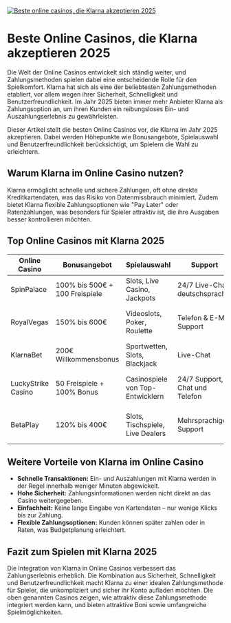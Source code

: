 [![Beste online casinos, die Klarna akzeptieren 2025](https://123-caf.pages.dev/gitsignup.png)](https://vrmoo.ru/Bt82HjjY)

<h1>Beste Online Casinos, die Klarna akzeptieren 2025</h1>  <p>Die Welt der Online Casinos entwickelt sich ständig weiter, und Zahlungsmethoden spielen dabei eine entscheidende Rolle für den Spielkomfort. Klarna hat sich als eine der beliebtesten Zahlungsmethoden etabliert, vor allem wegen ihrer Sicherheit, Schnelligkeit und Benutzerfreundlichkeit. Im Jahr 2025 bieten immer mehr Anbieter Klarna als Zahlungsoption an, um ihren Kunden ein reibungsloses Ein- und Auszahlungserlebnis zu gewährleisten.</p>  <p>Dieser Artikel stellt die besten Online Casinos vor, die Klarna im Jahr 2025 akzeptieren. Dabei werden Höhepunkte wie Bonusangebote, Spielauswahl und Benutzerfreundlichkeit berücksichtigt, um Spielern die Wahl zu erleichtern.</p>  <h2>Warum Klarna im Online Casino nutzen?</h2>  <p>Klarna ermöglicht schnelle und sichere Zahlungen, oft ohne direkte Kreditkartendaten, was das Risiko von Datenmissbrauch minimiert. Zudem bietet Klarna flexible Zahlungsoptionen wie "Pay Later" oder Ratenzahlungen, was besonders für Spieler attraktiv ist, die ihre Ausgaben besser kontrollieren möchten.</p>  <h2>Top Online Casinos mit Klarna 2025</h2>  <table>   <thead>     <tr>       <th>Online Casino</th>       <th>Bonusangebot</th>       <th>Spielauswahl</th>       <th>Support</th>       <th>Besonderheiten</th>     </tr>   </thead>   <tbody>     <tr>       <td>SpinPalace</td>       <td>100% bis 500€ + 100 Freispiele</td>       <td>Slots, Live Casino, Jackpots</td>       <td>24/7 Live-Chat, deutschsprachig</td>       <td>Mobile App, schnelle Klarna-Zahlungen</td>     </tr>     <tr>       <td>RoyalVegas</td>       <td>150% bis 600€</td>       <td>Videoslots, Poker, Roulette</td>       <td>Telefon & E-Mail Support</td>       <td>Hohe Auszahlungsraten, Klarna als VIP-Zahlungsmethode</td>     </tr>     <tr>       <td>KlarnaBet</td>       <td>200€ Willkommensbonus</td>       <td>Sportwetten, Slots, Blackjack</td>       <td>Live-Chat</td>       <td>Exklusive Klarna-Boni, schnelle Auszahlungen</td>     </tr>     <tr>       <td>LuckyStrike Casino</td>       <td>50 Freispiele + 100% Bonus</td>       <td>Casinospiele von Top-Entwicklern</td>       <td>24/7 Support, Chat und Telefon</td>       <td>Einfache Klarna Integration, modernes Interface</td>     </tr>     <tr>       <td>BetaPlay</td>       <td>120% bis 400€</td>       <td>Slots, Tischspiele, Live Dealers</td>       <td>Mehrsprachiger Support</td>       <td>Sichere Klarna Zahlungen, schnelle Bonusgutschrift</td>     </tr>   </tbody> </table>  <h2>Weitere Vorteile von Klarna im Online Casino</h2>  <ul>   <li><strong>Schnelle Transaktionen:</strong> Ein- und Auszahlungen mit Klarna werden in der Regel innerhalb weniger Minuten abgewickelt.</li>   <li><strong>Hohe Sicherheit:</strong> Zahlungsinformationen werden nicht direkt an das Casino weitergegeben.</li>   <li><strong>Einfachheit:</strong> Keine lange Eingabe von Kartendaten – nur wenige Klicks bis zur Zahlung.</li>   <li><strong>Flexible Zahlungsoptionen:</strong> Kunden können später zahlen oder in Raten, was Budgetplanung erleichtert.</li> </ul>  <h2>Fazit zum Spielen mit Klarna 2025</h2>  <p>Die Integration von Klarna in Online Casinos verbessert das Zahlungserlebnis erheblich. Die Kombination aus Sicherheit, Schnelligkeit und Benutzerfreundlichkeit macht Klarna zu einer idealen Zahlungsmethode für Spieler, die unkompliziert und sicher ihr Konto aufladen möchten. Die oben genannten Casinos zeigen, wie attraktiv diese Zahlungsmethode integriert werden kann, und bieten attraktive Boni sowie umfangreiche Spielmöglichkeiten.</p>